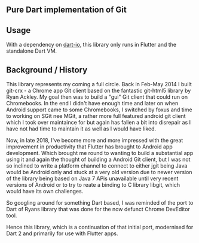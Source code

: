 ## Pure Dart implementation of Git

## Usage

With a dependency on [dart-io](https://www.dartlang.org/articles/libraries/dart-io), this library only runs in Flutter and the standalone Dart VM.


## Background / History

This library represents my coming a full circle. Back in Feb-May 2014 I built git-crx - a Chrome app Git client based on the fantastic git-html5 library by Ryan Ackley. My goal then was to build a "gui" Git client that could run on Chromebooks. In the end I didn't have enough time and later on when Android support came to some Chromebooks, I switched by foxus and time to working on SGit nee MGit, a rather more full featured android git client which I took over maintaince for but again has fallen a bit into disrepair as I have not had time to maintain it as well as I would have liked.

Now, in late 2018, I've become more and more impressed with the great improvement in productivity that Flutter has brought to Android app development. Which brought me round to wanting to build a substantial app using it and again the thought of building a Android Git client, but I was not so inclined to write a platform channel to connect to either jgit being Java would be Android only and stuck at a very old version due to newer version of the library being based on Java 7 APis unavailable until very recent versions of Android or to try to reate a binding to C library libgit, which would have its own challenges.

So googling around for something Dart based, I was reminded of the port to Dart of Ryans library that was done for the now defunct Chrome DevEditor tool.

Hence this library, which is a continuation of that initial port, modernised for Dart 2 and primarily for use with Flutter apps.
